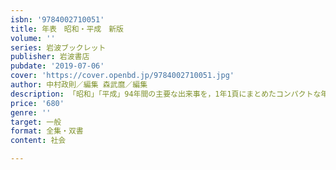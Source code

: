 ```yaml
---
isbn: '9784002710051'
title: 年表　昭和・平成　新版
volume: ''
series: 岩波ブックレット
publisher: 岩波書店
pubdate: '2019-07-06'
cover: 'https://cover.openbd.jp/9784002710051.jpg'
author: 中村政則／編集 森武麿／編集
description: 「昭和」「平成」94年間の主要な出来事を，1年1頁にまとめたコンパクトな年表の決定版．
price: '680'
genre: ''
target: 一般
format: 全集・双書
content: 社会

---
```

